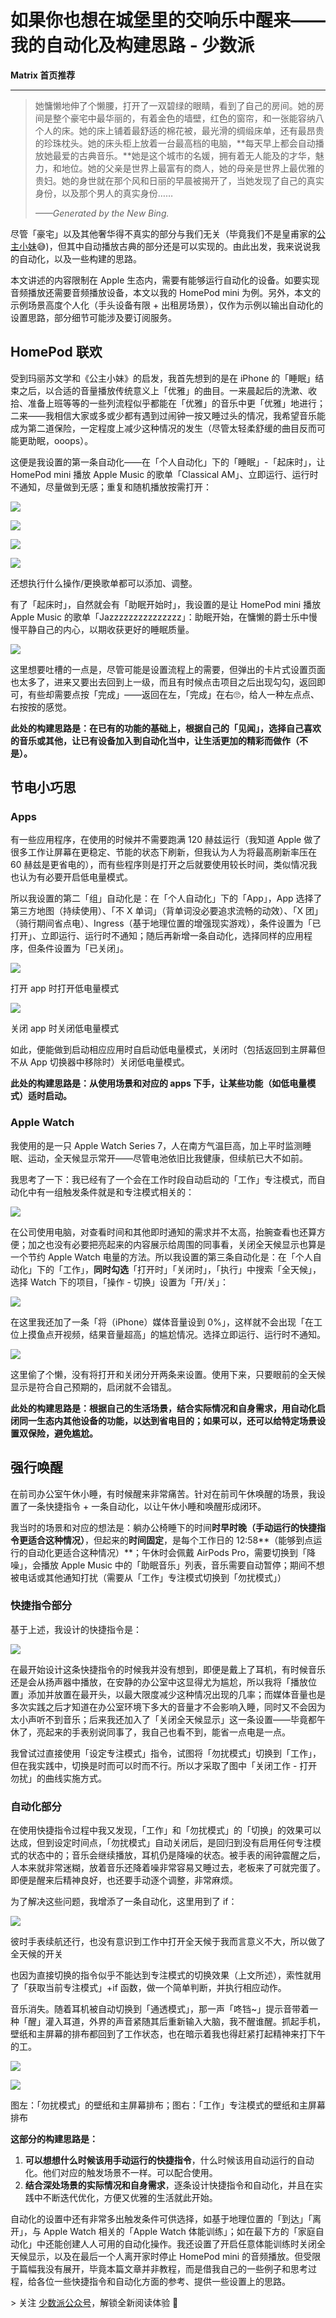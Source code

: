 

# 如果你也想在城堡里的交响乐中醒来——我的自动化及构建思路 - 少数派

**Matrix 首页推荐** 





- - -

> 她慵懒地伸了个懒腰，打开了一双碧绿的眼睛，看到了自己的房间。她的房间是整个豪宅中最华丽的，有着金色的墙壁，红色的窗帘，和一张能容纳八个人的床。她的床上铺着最舒适的棉花被，最光滑的绸缎床单，还有最昂贵的珍珠枕头。她的床头柜上放着一台最高档的电脑，**每天早上都会自动播放她最爱的古典音乐。**她是这个城市的名媛，拥有着无人能及的才华，魅力，和地位。她的父亲是世界上最富有的商人，她的母亲是世界上最优雅的贵妇。她的身世就在那个风和日丽的早晨被揭开了，当她发现了自己的真实身份，以及那个男人的真实身份……
> 
> *——Generated by the New Bing.*

尽管「豪宅」以及其他奢华得不真实的部分与我们无关（毕竟我们不是皇甫家的[公主小妹](https://sspai.com/link?target=https%3A%2F%2Fzh.wikipedia.org%2Fzh-hans%2F%25E5%2585%25AC%25E4%25B8%25BB%25E5%25B0%258F%25E5%25A6%25B9_(%25E9%259B%25BB%25E8%25A6%2596%25E5%258A%2587)%3Fuseskin%3Dvector)😅)，但其中自动播放古典的部分还是可以实现的。由此出发，我来说说我的自动化，以及一些构建的思路。

本文讲述的内容限制在 Apple 生态内，需要有能够运行自动化的设备。如要实现音频播放还需要音频播放设备，本文以我的 HomePod mini 为例。另外，本文的示例场景高度个人化（手头设备有限 + 出租房场景），仅作为示例以输出自动化的设置思路，部分细节可能涉及要订阅服务。

## HomePod 联欢

受到玛丽苏文学和《公主小妹》的启发，我首先想到的是在 iPhone 的「睡眠」结束之后，以合适的音量播放传统意义上「优雅」的曲目。一来晨起后的洗漱、收拾、准备上班等等的一些列流程似乎都能在「优雅」的音乐中更「优雅」地进行；二来——我相信大家或多或少都有遇到过闹钟一按又睡过头的情况，我希望音乐能成为第二道保险，一定程度上减少这种情况的发生（尽管太轻柔舒缓的曲目反而可能更助眠，ooops）。

这便是我设置的第一条自动化——在「个人自动化」下的「睡眠」-「起床时」，让 HomePod mini 播放 Apple Music 的歌单「Classical AM」、立即运行、运行时不通知，尽量做到无感；重复和随机播放按需打开：

![](assets/1700100158-9c63eb7ceb11513d220691c4af4255f2.jpg)

![](assets/1700100158-a859bae9d563d6eaad08a0832aa9214f.jpg)

![](assets/1700100158-e8c5a92e1ba63fd3607fd72c08719984.jpg)

![](assets/1700100158-4b1874c884fa74d9a3c0d57107d4032a.jpg)

还想执行什么操作/更换歌单都可以添加、调整。

有了「起床时」，自然就会有「助眠开始时」，我设置的是让 HomePod mini 播放 Apple Music 的歌单「Jazzzzzzzzzzzzzzz」：助眠开始，在慵懒的爵士乐中慢慢平静自己的内心，以期收获更好的睡眠质量。

![](assets/1700100158-6fda742892efbfff75d0d50a833932ae.jpg)

这里想要吐槽的一点是，尽管可能是设置流程上的需要，但弹出的卡片式设置页面也太多了，进来又要出去回到上一级，而且有时候点击项目之后出现勾勾，返回即可，有些却需要点按「完成」——返回在左，「完成」在右🙄，给人一种左点点、右按按的感觉。

**此处的构建思路是：在已有的功能的基础上，根据自己的「见闻」，选择自己喜欢的音乐或其他，让已有设备加入到自动化当中，让生活更加的精彩而做作（不是）。**

## 节电小巧思

### Apps

有一些应用程序，在使用的时候并不需要跑满 120 赫兹运行（我知道 Apple 做了很多工作让屏幕在更稳定、节能的状态下刷新，但我认为人为将最高刷新率压在 60 赫兹是更省电的），而有些程序则是打开之后就要使用较长时间，类似情况我也认为有必要开启低电量模式。

所以我设置的第二「组」自动化是：在「个人自动化」下的「App」，App 选择了第三方地图（持续使用）、「不 X 单词」（背单词没必要追求流畅的动效）、「X 团」（骑行期间省点电）、Ingress（基于地理位置的增强现实游戏），条件设置为「已打开」、立即运行、运行时不通知；随后再新增一条自动化，选择同样的应用程序，但条件设置为「已关闭」。

![](assets/1700100158-b1a8685fc30e343fb13abebd197f791e.jpg)

打开 app 时打开低电量模式

![](assets/1700100158-0432b4b4c054a3eff0bbf65dfe1bba78.jpg)

关闭 app 时关闭低电量模式

如此，便能做到启动相应应用时自启动低电量模式，关闭时（包括返回到主屏幕但不从 App 切换器中移除时）关闭低电量模式。

**此处的构建思路是：从使用场景和对应的 apps 下手，让某些功能（如低电量模式）适时启动。**

### Apple Watch

我使用的是一只 Apple Watch Series 7，人在南方气温巨高，加上平时监测睡眠、运动，全天候显示常开——尽管电池依旧比我健康，但续航已大不如前。

我思考了一下：我已经有了一个会在工作时段自动启动的「工作」专注模式，而自动化中有一组触发条件就是和专注模式相关的：

![](assets/1700100158-74a8b50083fafb5bf7ffd8fb42db24d5.jpg)

在公司使用电脑，对查看时间和其他即时通知的需求并不太高，抬腕查看也还算方便；加之也没有必要把亮起来的内容展示给周围的同事看，关闭全天候显示也算是一个节约 Apple Watch 电量的方法。所以我设置的第三条自动化是：在「个人自动化」下的「工作」，**同时勾选**「打开时」「关闭时」，「执行」中搜索「全天候」，选择 Watch 下的项目，「操作 - 切换」设置为「开/关」：

![](assets/1700100158-8352df21d1b0e602ad0f280767716fd6.jpg)

在这里我还加了一条「将（iPhone）媒体音量设到 0%」，这样就不会出现「在工位上摸鱼点开视频，结果音量超高」的尴尬情况。选择立即运行、运行时不通知。

![](assets/1700100158-3d5ab8873eb92720ad164e27572fd25c.jpg)

这里偷了个懒，没有将打开和关闭分开两条来设置。使用下来，只要眼前的全天候显示是符合自己预期的，启闭就不会错乱。

**此处的构建思路是：根据自己的生活场景，结合实际情况和自身需求，用自动化启闭同一生态内其他设备的功能，以达到省电目的；如果可以，还可以给特定场景设置双保险，避免尴尬。**

## 强行唤醒

在前司办公室午休小睡，有时候醒来非常痛苦。针对在前司午休唤醒的场景，我设置了一条快捷指令 + 一条自动化，以让午休小睡和唤醒形成闭环。

我当时的场景和对应的想法是：躺办公椅睡下的时间**时早时晚（手动运行的快捷指令更适合这种情况）**，但起来的**时间固定**，是每个工作日的 12:58**（能够到点运行的自动化更适合这种情况）**；午休时会佩戴 AirPods Pro，需要切换到「降噪」，会播放 Apple Music 中的「助眠音乐」列表，音乐需要自动暂停；期间不想被电话或其他通知打扰（需要从「工作」专注模式切换到「勿扰模式」）

### 快捷指令部分

基于上述，我设计的快捷指令是：

![](assets/1700100158-d2599763f6ccad8a5a72475d635cffcc.jpg)

在最开始设计这条快捷指令的时候我并没有想到，即便是戴上了耳机，有时候音乐还是会从扬声器中播放，在安静的办公室中这显得尤为尴尬，所以我将「播放位置」添加并放置在最开头，以最大限度减少这种情况出现的几率；而媒体音量也是多次实践之后才知道在办公室环境下多大的音量才不会影响入睡，同时又不会因为太小声听不到音乐；后来我还加入了「关闭全天候显示」这一条设置——毕竟都午休了，亮起来的手表别说同事了，我自己也看不到，能省一点电是一点。

我曾试过直接使用「设定专注模式」指令，试图将「勿扰模式」切换到「工作」，但在我实践中，切换是时而可以时而不行。所以才采取了图中「关闭工作 - 打开勿扰」的曲线实施方式。

### 自动化部分

在使用快捷指令过程中我又发现，「工作」和「勿扰模式」的「切换」的效果可以达成，但到设定时间点，「勿扰模式」自动关闭后，是回归到没有启用任何专注模式的状态中的；音乐会继续播放，耳机仍是降噪的状态。被手表的闹钟震醒之后，人本来就非常迷糊，放着音乐还降着噪非常容易又睡过去，老板来了可就完蛋了。即便是醒来后精神良好，也还要手动逐个调整，非常麻烦。

为了解决这些问题，我增添了一条自动化，这里用到了 if：

![](assets/1700100158-f6bdab5d528b43e05773f208d5ebc50a.jpg)

彼时手表续航还行，也没有意识到工作中打开全天候于我而言意义不大，所以做了全天候的开关

也因为直接切换的指令似乎不能达到专注模式的切换效果（上文所述），索性就用了「获取当前专注模式」+if 函数，做一个简单判断，并执行相应动作。

音乐消失。随着耳机被自动切换到「通透模式」，那一声「咚铛~」提示音带着一种「醒」灌入耳道，外界的声音紧随其后重新输入大脑，我不醒谁醒。抓起手机，壁纸和主屏幕的排布都回到了工作状态，也在暗示着我也得赶紧打起精神来打下午的工。

![](assets/1700100158-e3cda9e75179c204451f9d7e3c634636.jpg)

![](assets/1700100158-89c26d2eb094058759653047bb47d721.jpg)

图左：「勿扰模式」的壁纸和主屏幕排布；图右：「工作」专注模式的壁纸和主屏幕排布

**这部分的构建思路是：**

1.  **可以想想什么时候该用手动运行的快捷指令**，什么时候该用自动运行的自动化。他们对应的触发场景不一样。可以配合使用。
2.  **结合深处场景的实际情况和自身需求**，逐条设计快捷指令和自动化，并且在实践中不断迭代优化，方便又优雅的生活就此开始。

自动化的设置中还有非常多出触发条件可供选择，如基于地理位置的「到达」「离开」，与 Apple Watch 相关的「Apple Watch 体能训练」；如在最下方的「家庭自动化」中还能创建人人可用的自动化操作。我还设置了开启任意体能训练时关闭全天候显示，以及在最后一个人离开家时停止 HomePod mini 的音频播放。但受限于篇幅我没有展开，毕竟本篇文章并非教程，而是借我自己的一些例子和思考过程，给各位一些快捷指令和自动化方面的参考、提供一些设置上的思路。

\> 关注 [少数派公众号](https://sspai.com/s/J71e)，解锁全新阅读体验 📰



